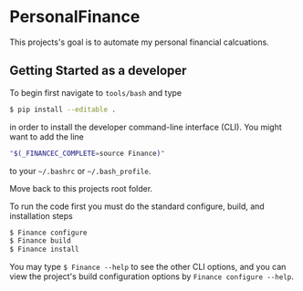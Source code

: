# PersonalFinance


This projects's goal is to automate my personal financial calcuations.

## Getting Started as a developer

To begin first navigate to `tools/bash` and type

```bash
$ pip install --editable .
```
in order to install the developer command-line interface (CLI). You might want to add the line
```bash
"$(_FINANCEC_COMPLETE=source Finance)"
```
to your `~/.bashrc` or `~/.bash_profile`.


Move back to this projects root folder. 

To run the code first you must do the standard configure, build, and installation steps

```bash
$ Finance configure
$ Finance build
$ Finance install
```

You may type `$ Finance --help` to see the other CLI options, and you can view the project's build 
configuration options by `Finance configure --help`.



